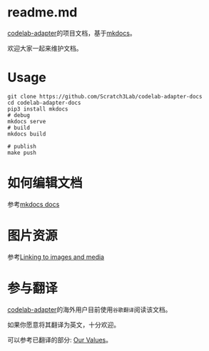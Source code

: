 # readme.md
[codelab-adapter](https://codelab-adapter-docs.codelab.club/)的项目文档，基于[mkdocs](https://www.mkdocs.org/)。

欢迎大家一起来维护文档。


# Usage

```
git clone https://github.com/Scratch3Lab/codelab-adapter-docs
cd codelab-adapter-docs
pip3 install mkdocs
# debug
mkdocs serve
# build
mkdocs build

# publish
make push
```

# 如何编辑文档
参考[mkdocs docs](https://www.mkdocs.org/#getting-started)

# 图片资源
参考[Linking to images and media](https://www.mkdocs.org/user-guide/writing-your-docs/#linking-to-images-and-media)

# 参与翻译
[codelab-adapter](https://codelab-adapter-docs.codelab.club/)的海外用户目前使用`谷歌翻译`阅读该文档。

如果你愿意将其翻译为英文，十分欢迎。

可以参考已翻译的部分:  [Our Values](https://codelab-adapter-docs.codelab.club/about/value/#our-values)。